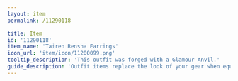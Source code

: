 ```yaml
---
layout: item
permalink: /11290118

title: Item
id: '11290118'
item_name: 'Tairen Rensha Earrings'
icon_url: 'item/icon/11200099.png'
tooltip_description: 'This outfit was forged with a Glamour Anvil.'
guide_description: 'Outfit items replace the look of your gear when equipped.'
---
```

